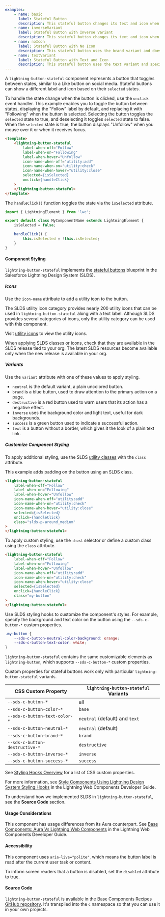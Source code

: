 ```yaml
---
examples:
    - name: basic
      label: Stateful Button
      description: This stateful button changes its text and icon when you select it. The button changes its text and icon again when you hover over it. This uses the default variant.
    - name: inverseVariant
      label: Stateful Button with Inverse Variant
      description: This stateful button changes its text and icon when you select it. The button changes its text and icon again when you hover over it. This uses the inverse variant.
    - name: noIcon
      label: Stateful Button with No Icon
      description: This stateful button uses the brand variant and does not specify icons for any states.
    - name: textVariant
      label: Stateful Button with Text and Icon
      description: This stateful button uses the text variant and specifies icons for selected and not-selected states, but not the hover state.
---
```


A `lightning-button-stateful` component represents a button that toggles
between states, similar to a Like button on social media. Stateful buttons can
show a different label and icon based on their `selected` states.

To handle the state change when the button is clicked, use the `onclick` event
handler. This example enables you to toggle the button between states,
displaying the "Follow" label by default, and replacing it with "Following"
when the button is selected. Selecting the button toggles the `selected` state to true,
and deselecting it toggles `selected` state to false. When the `selected` state is true, the
button displays "Unfollow" when you mouse over it or when it receives focus.

```html
<template>
    <lightning-button-stateful
        label-when-off="Follow"
        label-when-on="Following"
        label-when-hover="Unfollow"
        icon-name-when-off="utility:add"
        icon-name-when-on="utility:check"
        icon-name-when-hover="utility:close"
        selected={isSelected}
        onclick={handleClick}
    >
    </lightning-button-stateful>
</template>
```

The `handleClick()` function toggles the state via the `isSelected` attribute.

```javascript
import { LightningElement } from 'lwc';

export default class MyComponentName extends LightningElement {
    isSelected = false;

    handleClick() {
        this.isSelected = !this.isSelected;
    }
}
```

#### Component Styling

`lightning-button-stateful` implements the
[stateful buttons](https://www.lightningdesignsystem.com/components/buttons/#flavor-stateful) blueprint in the Salesforce Lightning Design System (SLDS).

##### Icons

Use the `icon-name` attribute to add a utility icon to the button.

The SLDS utility icon category provides nearly 200 utility
icons that can be used in `lightning-button-stateful` along with a text label. Although SLDS provides several categories of icons, only the utility category can be used with this component.

Visit [utility icons](https://lightningdesignsystem.com/icons/#utility) to view the utility icons.

When applying SLDS classes or icons, check that they are
available in the SLDS release tied to your org. The latest
SLDS resources become available only when the new release
is available in your org.

##### Variants

Use the `variant` attribute with one of these values to apply styling.

-   `neutral` is the default variant, a plain uncolored button.
-   `brand` is a blue button, used to draw attention to the primary action on a page.
-   `destructive` is a red button used to warn users that its action has a negative effect.
-   `inverse` uses the background color and light text, useful for dark backgrounds.
-   `success` is a green button used to indicate a successful action.
-   `text` is a button without a border, which gives it the look of a plain text link.

##### Customize Component Styling

To apply additional styling, use the SLDS [utility classes](https://www.lightningdesignsystem.com/utilities/alignment) with the `class` attribute.

This example adds padding on the button using an SLDS class.

```html
<lightning-button-stateful
    label-when-off="Follow"
    label-when-on="Following"
    label-when-hover="Unfollow"
    icon-name-when-off="utility:add"
    icon-name-when-on="utility:check"
    icon-name-when-hover="utility:close"
    selected={isSelected}
    onclick={handleClick}
    class="slds-p-around_medium"
>
</lightning-button-stateful>
```

To apply custom styling, use the `:host` selector or define a custom class using the `class` attribute.

```html
<lightning-button-stateful
    label-when-off="Follow"
    label-when-on="Following"
    label-when-hover="Unfollow"
    icon-name-when-off="utility:add"
    icon-name-when-on="utility:check"
    icon-name-when-hover="utility:close"
    selected={isSelected}
    onclick={handleClick}
    class="my-button"
>
</lightning-button-stateful>
```

Use SLDS styling hooks to customize the component's styles. For example, specify the background and text color on the button using the `--sds-c-button-*` custom properties.

```css
.my-button {
    --sds-c-button-neutral-color-background: orange;
    --sds-c-button-text-color: white;
}
```

`lightning-button-stateful` contains the same customizable elements as `lightning-button`, which supports `--sds-c-button-*` custom properties.

Custom properties for stateful buttons work only with particular `lightning-button-stateful` variants.

| CSS Custom Property            | `lightning-button-stateful` Variants |
| ------------------------------ | ------------------------------------ |
| `--sds-c-button-*`             | all                                  |
| `--sds-c-button-color-*`       | `base`                               |
| `--sds-c-button-text-color-*`  | `neutral` (default) and `text`       |
| `--sds-c-button-neutral-*`     | `neutral` (default)                  |
| `--sds-c-button-brand-*`       | `brand`                              |
| `--sds-c-button-destructive-*` | `destructive`                        |
| `--sds-c-button-inverse-*`     | `inverse`                            |
| `--sds-c-button-success-*`     | `success`                            |

See [Styling Hooks Overview](https://www.lightningdesignsystem.com/components/buttons/#Styling-Hooks-Overview) for a list of CSS custom properties.

For more information, see [Style Components Using Lightning Design System Styling Hooks](docs/component-library/documentation/lwc/lwc.create_components_css_custom_properties) in the Lightning Web Components Developer Guide.

To understand how we implemented SLDS in `lightning-button-stateful`, see the **Source Code** section.

#### Usage Considerations

This component has usage differences from its Aura counterpart. See [Base Components: Aura Vs Lightning Web Components](docs/component-library/documentation/lwc/lwc.migrate_map_aura_lwc_components) in the Lightning Web Components Developer Guide.

#### Accessibility

This component uses `aria-live="polite"`, which means the button label is read after the current user task or content.

To inform screen readers that a button is disabled, set the `disabled` attribute to true.

#### Source Code

`lightning-button-stateful` is available in the [Base Components Recipes GitHub repository](https://github.com/salesforce/base-components-recipes#documentation). It's transpiled into the `c` namespace so that you can use it in your own projects.
